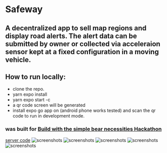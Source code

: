 # Safeway 
## A decentralized app to sell map regions and display road alerts. The alert data can be submitted by owner or collected via acceleraion sensor kept at a fixed configuration in a moving vehicle.
## How to run locally:
- clone the repo.
- yarn expo install
- yarn expo start -c
- a qr code screen will be generated
- install expo go app on (android phone works tested) and scan the qr code to run in development mode.

### was built for [Build with the simple bear necessities Hackathon](https://moonbeam.hackerearth.com/challenges/hackathon/moonbeam-hackathon-2)
[server code](https://github.com/Mhashh/safewayserver)
![screenshots](https://i.ibb.co/2k8GGhv/Screenshot-20230705-053246.png) 
![screenshots](https://i.ibb.co/ScMsns2/Screenshot-20230705-053235.png) 
![screenshots](https://i.ibb.co/0Z98SjM/Screenshot-20230705-053224.png) 
![screenshots](https://i.ibb.co/hVRXWkC/Screenshot-20230705-053205.png) 
![screenshots](https://i.ibb.co/0Q5kkMw/Screenshot-20230705-023806.png)
